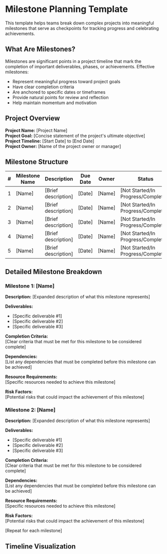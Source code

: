 # Milestone Planning Template

This template helps teams break down complex projects into meaningful milestones that serve as checkpoints for tracking progress and celebrating achievements.

## What Are Milestones?

Milestones are significant points in a project timeline that mark the completion of important deliverables, phases, or achievements. Effective milestones:

- Represent meaningful progress toward project goals
- Have clear completion criteria
- Are anchored to specific dates or timeframes
- Provide natural points for review and reflection
- Help maintain momentum and motivation

## Project Overview

**Project Name:** [Project Name]  
**Project Goal:** [Concise statement of the project's ultimate objective]  
**Project Timeline:** [Start Date] to [End Date]  
**Project Owner:** [Name of the project owner or manager]

## Milestone Structure

| # | Milestone Name | Description | Due Date | Owner | Status |
|---|---------------|------------|----------|-------|--------|
| 1 | [Name] | [Brief description] | [Date] | [Name] | [Not Started/In Progress/Completed] |
| 2 | [Name] | [Brief description] | [Date] | [Name] | [Not Started/In Progress/Completed] |
| 3 | [Name] | [Brief description] | [Date] | [Name] | [Not Started/In Progress/Completed] |
| 4 | [Name] | [Brief description] | [Date] | [Name] | [Not Started/In Progress/Completed] |
| 5 | [Name] | [Brief description] | [Date] | [Name] | [Not Started/In Progress/Completed] |

## Detailed Milestone Breakdown

### Milestone 1: [Name]

**Description:** [Expanded description of what this milestone represents]

**Deliverables:**
- [Specific deliverable #1]
- [Specific deliverable #2]
- [Specific deliverable #3]

**Completion Criteria:**  
[Clear criteria that must be met for this milestone to be considered complete]

**Dependencies:**  
[List any dependencies that must be completed before this milestone can be achieved]

**Resource Requirements:**  
[Specific resources needed to achieve this milestone]

**Risk Factors:**  
[Potential risks that could impact the achievement of this milestone]

### Milestone 2: [Name]

**Description:** [Expanded description of what this milestone represents]

**Deliverables:**
- [Specific deliverable #1]
- [Specific deliverable #2]
- [Specific deliverable #3]

**Completion Criteria:**  
[Clear criteria that must be met for this milestone to be considered complete]

**Dependencies:**  
[List any dependencies that must be completed before this milestone can be achieved]

**Resource Requirements:**  
[Specific resources needed to achieve this milestone]

**Risk Factors:**  
[Potential risks that could impact the achievement of this milestone]

[Repeat for each milestone]

## Timeline Visualization
